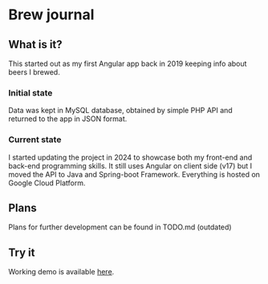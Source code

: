 # Brew journal

## What is it?

This started out as my first Angular app back in 2019 keeping info about beers I brewed.

### Initial state

Data was kept in MySQL database, obtained by simple PHP API and returned to the app in JSON format.

### Current state

I started updating the project in 2024 to showcase both my front-end and back-end programming skills. It still uses Angular on client side (v17) but I moved the API to Java and Spring-boot Framework. Everything is hosted on Google Cloud Platform.

## Plans

Plans for further development can be found in TODO.md (outdated)

## Try it

Working demo is available [here](https://brew-journal.web.app).
